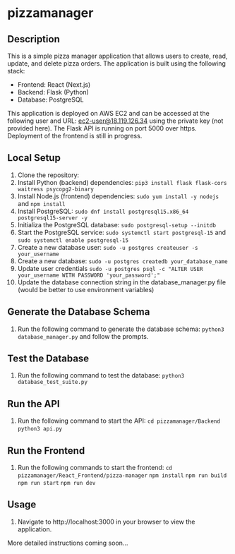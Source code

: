 # pizzamanager

## Description
This is a simple pizza manager application that allows users to create, read, update, and delete pizza orders. The application is built using the following stack:
- Frontend: React (Next.js)
- Backend: Flask (Python)
- Database: PostgreSQL

This application is deployed on AWS EC2 and can be accessed at the following user and URL: ec2-user@18.119.126.34 using the private key (not provided here).
The Flask API is running on port 5000 over https.
Deployment of the frontend is still in progress.

## Local Setup
1. Clone the repository:
2. Install Python (backend) dependencies:
```pip3 install flask flask-cors waitress psycopg2-binary```
3. Install Node.js (frontend) dependencies:
```sudo yum install -y nodejs``` and ```npm install```
4. Install PostgreSQL:
```sudo dnf install postgresql15.x86_64 postgresql15-server -y```
5. Initializa the PostgreSQL database:
```sudo postgresql-setup --initdb```
5. Start the PostgreSQL service:
```sudo systemctl start postgresql-15``` and ```sudo systemctl enable postgresql-15```
6. Create a new database user:
```sudo -u postgres createuser -s your_username```
7. Create a new database:
```sudo -u postgres createdb your_database_name```
8. Update user credentials
```sudo -u postgres psql -c "ALTER USER your_username WITH PASSWORD 'your_password';"```
9. Update the database connection string in the database_manager.py file (would be better to use environment variables)

## Generate the Database Schema
1. Run the following command to generate the database schema:
```python3 database_manager.py``` and follow the prompts.

## Test the Database
1. Run the following command to test the database:
```python3 database_test_suite.py```

## Run the API
1. Run the following command to start the API:
```cd pizzamanager/Backend```
```python3 api.py```

## Run the Frontend
1. Run the following commands to start the frontend:
```cd pizzamanager/React_Frontend/pizza-manager```
```npm install```
```npm run build```
```npm run start```
```npm run dev```

## Usage
1. Navigate to http://localhost:3000 in your browser to view the application.

More detailed instructions coming soon...